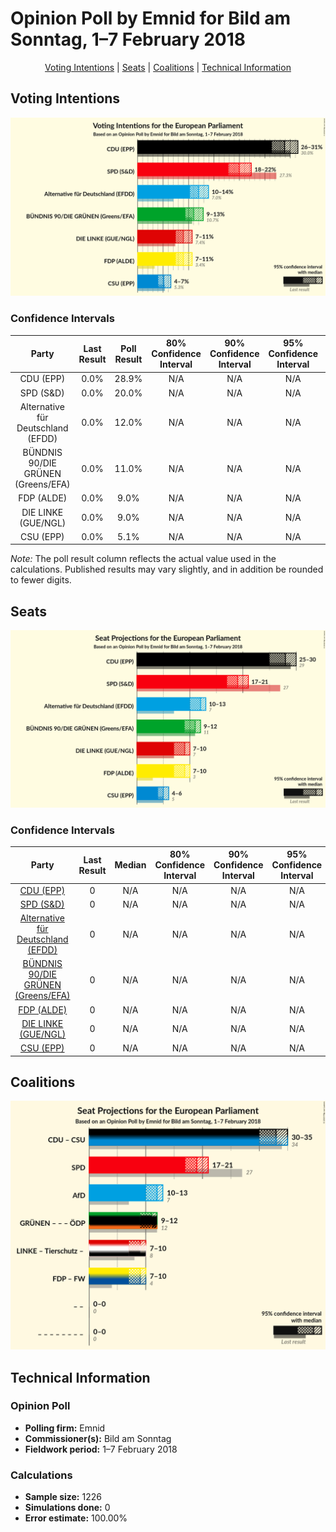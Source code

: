 # Opinion Poll by Emnid for Bild am Sonntag, 1–7 February 2018

<p align="center"><a href="#voting-intentions">Voting Intentions</a> | <a href="#seats">Seats</a> | <a href="#coalitions">Coalitions</a> | <a href="#technical-information">Technical Information</a></p>

## Voting Intentions

![Graph with voting intentions not yet produced](2018-02-07-Emnid.png "Voting Intentions")

### Confidence Intervals

| Party | Last Result | Poll Result | 80% Confidence Interval | 90% Confidence Interval | 95% Confidence Interval | 99% Confidence Interval |
|:-----:|:-----------:|:-----------:|:-----------------------:|:-----------------------:|:-----------------------:|:-----------------------:|
| CDU (EPP) | 0.0% | 28.9% | N/A |N/A |N/A |N/A |
| SPD (S&D) | 0.0% | 20.0% | N/A |N/A |N/A |N/A |
| Alternative für Deutschland (EFDD) | 0.0% | 12.0% | N/A |N/A |N/A |N/A |
| BÜNDNIS 90/DIE GRÜNEN (Greens/EFA) | 0.0% | 11.0% | N/A |N/A |N/A |N/A |
| FDP (ALDE) | 0.0% | 9.0% | N/A |N/A |N/A |N/A |
| DIE LINKE (GUE/NGL) | 0.0% | 9.0% | N/A |N/A |N/A |N/A |
| CSU (EPP) | 0.0% | 5.1% | N/A |N/A |N/A |N/A |

*Note:* The poll result column reflects the actual value used in the calculations. Published results may vary slightly, and in addition be rounded to fewer digits.

## Seats

![Graph with seats not yet produced](2018-02-07-Emnid-seats.png "Seats")

### Confidence Intervals

| Party | Last Result | Median | 80% Confidence Interval | 90% Confidence Interval | 95% Confidence Interval | 99% Confidence Interval |
|:-----:|:-----------:|:------:|:-----------------------:|:-----------------------:|:-----------------------:|:-----------------------:|
| <a href="#cdu-(epp)">CDU (EPP)</a> | 0 | N/A | N/A |N/A |N/A |N/A |
| <a href="#spd-(s&d)">SPD (S&D)</a> | 0 | N/A | N/A |N/A |N/A |N/A |
| <a href="#alternative-für-deutschland-(efdd)">Alternative für Deutschland (EFDD)</a> | 0 | N/A | N/A |N/A |N/A |N/A |
| <a href="#bÜndnis-90/die-grÜnen-(greens/efa)">BÜNDNIS 90/DIE GRÜNEN (Greens/EFA)</a> | 0 | N/A | N/A |N/A |N/A |N/A |
| <a href="#fdp-(alde)">FDP (ALDE)</a> | 0 | N/A | N/A |N/A |N/A |N/A |
| <a href="#die-linke-(gue/ngl)">DIE LINKE (GUE/NGL)</a> | 0 | N/A | N/A |N/A |N/A |N/A |
| <a href="#csu-(epp)">CSU (EPP)</a> | 0 | N/A | N/A |N/A |N/A |N/A |


## Coalitions

![Graph with coalitions seats not yet produced](2018-02-07-Emnid-coalitions-seats.png "Coalitions Seats")


## Technical Information

### Opinion Poll

+ **Polling firm:** Emnid
+ **Commissioner(s):** Bild am Sonntag
+ **Fieldwork period:** 1–7 February 2018

### Calculations

+ **Sample size:** 1226
+ **Simulations done:** 0
+ **Error estimate:** 100.00%

